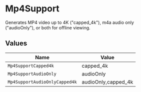 # Mp4Support

Generates MP4 video up to 4K ("capped_4k"), m4a audio only ("audioOnly"), or both for offline viewing.



## Values

| Name                          | Value                         |
| ----------------------------- | ----------------------------- |
| `Mp4SupportCapped4k`          | capped_4k                     |
| `Mp4SupportAudioOnly`         | audioOnly                     |
| `Mp4SupportAudioOnlyCapped4k` | audioOnly,capped_4k           |